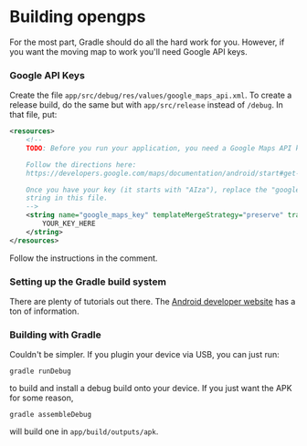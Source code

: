 Building opengps
================

For the most part, Gradle should do all the hard work for you. However, if you want
the moving map to work you'll need Google API keys.

### Google API Keys

Create the file `app/src/debug/res/values/google_maps_api.xml`. To create a release build,
do the same but with `app/src/release` instead of `/debug`. In that file, put:

```xml
<resources>
    <!--
    TODO: Before you run your application, you need a Google Maps API key.

    Follow the directions here:
    https://developers.google.com/maps/documentation/android/start#get-key

    Once you have your key (it starts with "AIza"), replace the "google_maps_key"
    string in this file.
    -->
    <string name="google_maps_key" templateMergeStrategy="preserve" translatable="false">
        YOUR_KEY_HERE
    </string>
</resources>
```

Follow the instructions in the comment.

### Setting up the Gradle build system

There are plenty of tutorials out there. The [Android developer website](https://developer.android.com/develop/index.html)
has a ton of information.

### Building with Gradle

Couldn't be simpler. If you plugin your device via USB, you can just run:

    gradle runDebug

to build and install a debug build onto your device. If you just want the
APK for some reason,

    gradle assembleDebug

will build one in `app/build/outputs/apk`.
